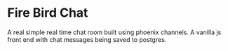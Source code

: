 # Fire Bird Chat

A real simple real time chat room built using phoenix channels. A vanilla js front end with chat messages being saved to postgres. 

